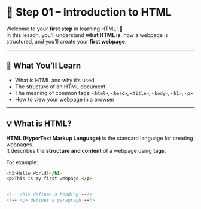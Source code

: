 # 🏁 Step 01 – Introduction to HTML

Welcome to your **first step** in learning HTML! 🎉  
In this lesson, you’ll understand **what HTML is**, how a webpage is structured, and you’ll create your **first webpage**.

---

## 🧠 What You’ll Learn

- What is HTML and why it’s used
- The structure of an HTML document
- The meaning of common tags: `<html>`, `<head>`, `<title>`, `<body>`, `<h1>`, `<p>`
- How to view your webpage in a browser

---

## 💡 What is HTML?

**HTML (HyperText Markup Language)** is the standard language for creating webpages.  
It describes the **structure and content** of a webpage using **tags**.

For example:
```html
<h1>Hello World!</h1>
<p>This is my first webpage.</p>


<!-- <h1> defines a heading --!>
<!-- <p> defines a paragraph --!>    